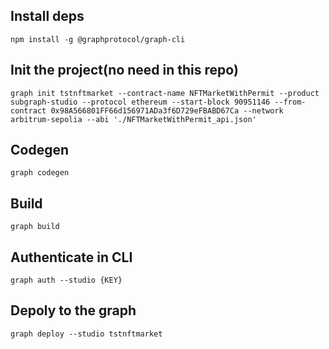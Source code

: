
## Install deps
```
npm install -g @graphprotocol/graph-cli
```


## Init the project(no need in this repo)
```
graph init tstnftmarket --contract-name NFTMarketWithPermit --product subgraph-studio --protocol ethereum --start-block 90951146 --from-contract 0x98A566801FF66d156971ADa3f6D729eFBABD67Ca --network arbitrum-sepolia --abi './NFTMarketWithPermit_api.json'
```

## Codegen
```
graph codegen
```

## Build
```
graph build
```

## Authenticate in CLI
```
graph auth --studio {KEY}
```

## Depoly to the graph
```
graph deploy --studio tstnftmarket
```
